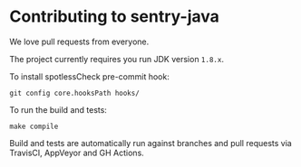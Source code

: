 # Contributing to sentry-java

We love pull requests from everyone.

The project currently requires you run JDK version `1.8.x`.

To install spotlessCheck pre-commit hook:

```shell
git config core.hooksPath hooks/
```

To run the build and tests:

```shell
make compile
```

Build and tests are automatically run against branches and pull requests
via TravisCI, AppVeyor and GH Actions.
